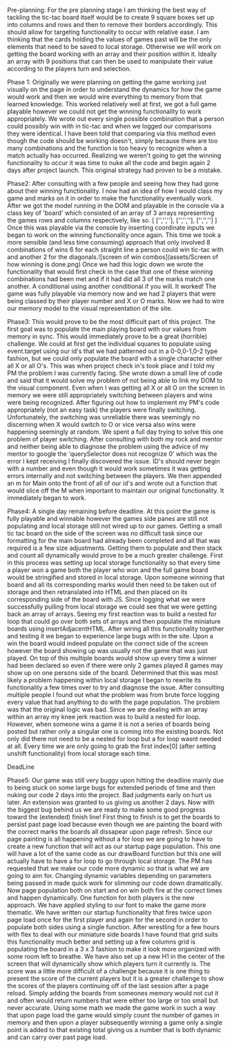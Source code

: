 Pre-planning: For the pre planning stage I am thinking the best way of tackling the tic-tac board itself would be to create 9 square boxes set up into columns and rows and then to remove their borders accordingly. This should allow for targeting functionality to occur with relative ease. I am thinking that the cards holding the values of games past will be the only elements that need to be saved to local storage. Otherwise we will work on getting the board working with an array and their position within it. Ideally an array with 9 positions that can then be used to manipulate their value according to the players turn and selection.



Phase 1: Originally we were planning on getting the game working just visually on the page in order to understand the dynamics for how the game would work and then we would wire everything to memory from that learned knowledge. This worked relatively well at first, we got a full game playable however we could not get the winning functionality to work appropriately. We wrote out every single possible combination that a person could possibly win with in tic-tac and when we logged our comparisons they were identical. I have been told that comparing via this method even though the code should be working doesn't, simply because there are too many combinations and the function is too heavy to recognize when a match actually has occurred. Realizing we weren't going to get the winning functionality to occur it was time to nuke all the code and begin again 2 days after project launch. This original strategy had proven to be a mistake.

Phase2: After consulting with a few people and seeing how they had gone about their winning functionality. I now had an idea of how I would class my game and marks on it in order to make the functionality eventually work. After we got the model running in the DOM and playable in the console via a class key of 'board' which consisted of an array of 3 arrays representing the games rows and columns respectively, like so.
[
  ['','',''],
  ['','',''],
  ['','','']
]
  Once this was playable via the console by inserting coordinate inputs we began to work on the winning functionality once again. This time we took a more sensible (and less time consuming) approach that only involved 8 combinations of wins 6 for each straight line a person could win tic-tac with and another 2 for the diagonals.![screen of win combos](assets/Screen of how winning is done.png) Once we had this logic down we wrote the functionality that would first check in the case that one of these winning combinations had been met and if it had did all 3 of the marks match one another. A conditional using another conditional if you will. It worked! The game was fully playable via memory now and we had 2 players that were being classed by their player number and X or O marks. Now we had to wire our memory model to the visual representation of the site.

  Phase3: This would prove to be the most difficult part of this project. The first goal was to populate the main playing board with our values from memory in sync. This would immediately prove to be a great (horrible) challenge. We could at first get the individual squares to populate using event.target using our id's that we had patterned out in a 0-0,0-1,0-2 type fashion, but we could only populate the board with a single character either all X or all O's. This was when project check in's took place and I told my PM the problem I was currently facing. She wrote down a small line of code and said that it would solve my problem of not being able to link my DOM to the visual component. Even when I was getting all X or all O on the screen in memory we were still appropriately switching between players and wins were being recognized. After figuring out how to implement my PM's code appropriately (not an easy task) the players were finally switching. Unfortunately, the switching was unreliable there was seemingly no discerning when X would switch to O or vice versa also wins were happening seemingly at random. We spent a full day trying to solve this one problem of player switching. After consulting with both my rock and mentor and neither being able to diagnose the problem using the advice of my mentor to google the 'querySelector does not recognize 0' which was the error I kept receiving I finally discovered the issue. ID's should never begin with a number and even though it would work sometimes it was getting errors internally and not switching between the players. We then appended an m for Main onto the front of all of our id's and wrote out a function that would slice off the M when important to maintain our original functionality. It immediately began to work.

  Phase4: A single day remaining before deadline. At this point the game is fully playable and winnable however the games side panes are still not populating and local storage still not wired up to our games. Getting a small tic tac board on the side of the screen was no difficult task since our formatting for the main board had already been completed and all that was required is a few size adjustments. Getting them to populate and then stack and count all dynamically would prove to be a much greater challenge. First in this process was setting up local storage functionality so that every time a player won a game both the player who won and the full game board would be stringified and stored in local storage. Upon someone winning that board and all its corresponding marks would then need to be taken out of storage and then retranslated into HTML and then placed on its corresponding side of the board with JS. Since logging what we were successfully pulling from local storage we could see that we were getting back an array of arrays. Seeing my first reaction was to build a nested for loop that could go over both sets of arrays and then populate the miniature boards using insertAdjacentHTML. After wiring all this functionality together and testing it we began to experience large bugs with in the site. Upon a win the board would indeed populate on the correct side of the screen however the board showing up was usually not the game that was just played. On top of this multiple boards would show up every time a winner had been declared so even if there were only 2 games played 8 games may show up on one persons side of the board. Determined that this was most likely a problem happening within local storage I began to rewrite its functionality a few times over to try and diagnose the issue. After consulting multiple people I found out what the problem was from brute force logging every value that had anything to do with the page population. The problem was that the original logic was bad. Since we are dealing with an array within an array my knee jerk reaction was to build a nested for loop. However, when someone wins a game it is not a series of boards being posted but rather only a singular one is coming into the existing boards. Not only did there not need to be a nested for loop but a for loop wasnt needed at all. Every time we are only going to grab the first index[0] (after setting unshift functionality) from local storage each time.

  DeadLine

  Phase5: Our game was still very buggy upon hitting the deadline mainly due to being stuck on some large bugs for extended periods of time and then nuking our code 2 days into the project. Bad judgments early on hurt us later. An extension was granted to us giving us another 2 days. Now with the biggest bug behind us we are ready to make some good progress toward the (extended) finish line! First thing to finish is to get the boards to persist past page load because even though we are painting the board with the correct marks the boards all dissapear upon page refresh. Since our page painting is all happening without a for loop we are going to have to create a new function that will act as our startup page population. This one will have a lot of the same code as our drawBoard function but this one will actually have to have a for loop to go through local storage. The PM has requested that we make our code more dynamic so that is what we are going to aim for. Changing dynamic variables depending on parameters being passed in made quick work for slimming our code down dramatically. Now page population both on start and on win both fire at the correct times and happen dynamically. One function for both players is the new approach. We have applied styling to our font to make the game more thematic. We have written our startup functionality that fires twice upon page load once for the first player and again for the second in order to populate both sides using a single function. After wrestling for a few hours with flex to deal with our miniature side boards I have found that grid suits this functionality much better and setting up a few columns grid is populating the board in a 3 x 3 fashion to make it look more organized with some room left to breathe. We have also set up a new H1 in the center of the screen that will dynamically show which players turn it currently is. The score was a little more difficult of a challenge because it is one thing to present the score of the current players but it is a greater challenge to show the scores of the players continuing off of the last session after a page reload. Simply adding the boards from someones memory would not cut it and often would return numbers that were either too large or too small but never accurate. Using some math we made the game work in such a way that upon page load the game would simply count the number of games in memory and then upon a player subsequently winning a game only a single point is added to that existing total giving us a number that is both dynamic and can carry over past page load.
